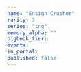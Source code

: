 ```yaml
---
name: "Ensign Crusher"
rarity: 3
series: "tng"
memory_alpha: ""
bigbook_tier:
events:
in_portal:
published: false
---
```

